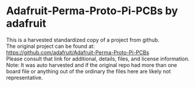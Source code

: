 
# Adafruit-Perma-Proto-Pi-PCBs by adafruit  
This is a harvested standardized copy of a project from github.  
The original project can be found at:  
https://github.com/adafruit/Adafruit-Perma-Proto-Pi-PCBs  
Please consult that link for additional, details, files, and license information.  
Note: It was auto harvested and if the original repo had more than one board file or anything out of the ordinary the files here are likely not representative.  
    